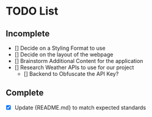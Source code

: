 # TODO List

## Incomplete

- [] Decide on a Styling Format to use
- [] Decide on the layout of the webpage
- [] Brainstorm Additional Content for the application
- [] Research Weather APIs to use for our project
  - [] Backend to Obfuscate the API Key?

## Complete

- [x] Update {README.md} to match expected standards
